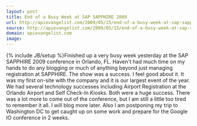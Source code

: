 ```yaml
---
layout: post
title: End of a Busy Week at SAP SAPPHIRE 2009
url: http://apievangelist.com/2009/05/15/end-of-a-busy-week-at-sap-sapphire-2009/
source: http://apievangelist.com/2009/05/15/end-of-a-busy-week-at-sap-sapphire-2009/
domain: apievangelist.com
image: 
---
```

{% include JB/setup %}Finished up a very busy week yesterday at the SAP SAPPHIRE 2009 conference in Orlando, FL.
Haven't had much time on my hands to do any blogging or much of anything beyond just managing registration at SAPPHIRE.
The show was a success. I feel good about it. It was my first on-site with the company and it is our largest event of the year.
We had several technology successes including Airport Registration at the Orlando Airport and Self Check-In Kiosks.
Both were a huge success.
There was a lot more to come out of the conference, but I am still a little too tired to remember it all. I will blog more later.
Also I am postponing my trip to Washington DC to get caught up on some work and prepare for the Google IO conference in 2 weeks.